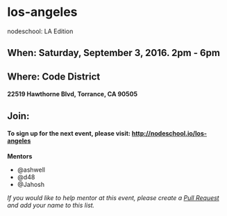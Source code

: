 los-angeles
===========

nodeschool: LA Edition

## When: Saturday, September 3, 2016. 2pm - 6pm

## Where: Code District
####  22519 Hawthorne Blvd, Torrance, CA 90505

## Join:
#### To sign up for the next event, please visit: http://nodeschool.io/los-angeles

**Mentors**
* @ashwell
* @d48
* @Jahosh


_If you would like to help mentor at this event, please create a [Pull Request](https://github.com/nodeschool/los-angeles/pulls) and add your name to this list._

